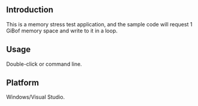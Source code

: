 
## Introduction

This is a memory stress test application, and the sample code will
request 1 GiBof memory space and write to it in a loop.


## Usage

Double-click or command line.


## Platform

Windows/Visual Studio.

